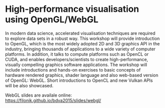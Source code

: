 # High-performance visualisation using OpenGL/WebGL
In modern data science, accelerated visualisation techniques are required to explore data sets in a robust way. This workshop will provide introduction to OpenGL, which is the most widely adopted 2D and 3D graphics API in the industry, bringing thousands of applications to a wide variety of computer platforms. In addition, it talks to compute platforms such as OpenCL or CUDA, and enables developers/scientists to create high-performance, visually compelling graphics software applications. The workshop will include introductions and hands-on exercises to basic concepts of hardware rendered graphics, shader language and also web-based version of OpenGL: WebGL. Short introductions to OpenCL and new Vulkan APIs will be also showcased.

WebGL slides are availale online: https://filonik.github.io/bdva2015/slides/webgl/